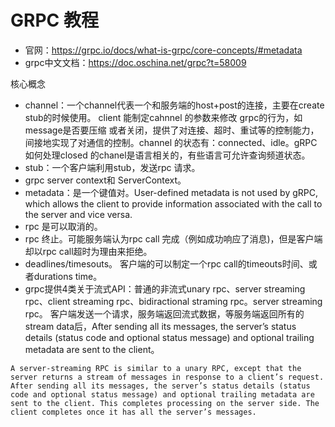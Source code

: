 

# GRPC 教程


* 官网：https://grpc.io/docs/what-is-grpc/core-concepts/#metadata
* grpc中文文档：https://doc.oschina.net/grpc?t=58009


核心概念

* channel：一个channel代表一个和服务端的host+post的连接，主要在create stub的时候使用。 client 能制定cahnnel 的参数来修改 grpc的行为，如 message是否要压缩 或者关闭，提供了对连接、超时、重试等的控制能力，间接地实现了对通信的控制。channel 的状态有：connected、idle。gRPC 如何处理closed 的chanel是语言相关的，有些语言可允许查询频道状态。
* stub：一个客户端利用stub，发送rpc 请求。
* grpc server context和 ServerContext。
* metadata：是一个键值对。User-defined metadata is not used by gRPC, which allows the client to provide information associated with the call to the server and vice versa.
* rpc 是可以取消的。
* rpc 终止。可能服务端认为rpc call 完成（例如成功响应了消息)，但是客户端却以rpc call超时为理由来拒绝。
* deadlines/timesouts。 客户端的可以制定一个rpc call的timeouts时间、或者durations time。
* grpc提供4类关于流式API：普通的非流式unary rpc、server streaming rpc、client streaming rpc、bidiractional straming rpc。server streaming rpc。 客户端发送一个请求，服务端返回流式数据，等服务端返回所有的stream data后，After sending all its messages, the server’s status details (status code and optional status message) and optional trailing metadata are sent to the client。

```
A server-streaming RPC is similar to a unary RPC, except that the server returns a stream of messages in response to a client’s request. After sending all its messages, the server’s status details (status code and optional status message) and optional trailing metadata are sent to the client. This completes processing on the server side. The client completes once it has all the server’s messages.
```
